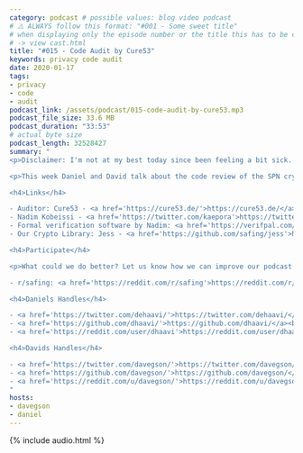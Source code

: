 ```yaml
---
category: podcast # possible values: blog video podcast
# ⚠️ ALWAYS follow this format: "#001 - Some sweet title"
# when displaying only the episode number or the title this has to be constant
# -> view cast.html
title: "#015 - Code Audit by Cure53"
keywords: privacy code audit
date: 2020-01-17
tags:
- privacy
- code
- audit
podcast_link: /assets/podcast/015-code-audit-by-cure53.mp3
podcast_file_size: 33.6 MB
podcast_duration: "33:53"
# actual byte size
podcast_length: 32528427
summary: "
<p>Disclaimer: I'm not at my best today since been feeling a bit sick. I focused on bringing the episode out, so sorry for this weeks poor quality.</p>

<p>This week Daniel and David talk about the code review of the SPN cryptography module. The auditor is Cure53 who already has reviewed big players in the scene, such as Bitwarden, Mullvad or OpenPGP. First hints of the result are also included. Enjoy the listen.</p>

<h4>Links</h4>

- Auditor: Cure53 - <a href='https://cure53.de/'>https://cure53.de/</a><br/>
- Nadim Kobeissi - <a href='https://twitter.com/kaepora'>https://twitter.com/kaepora</a><br/>
- Formal verification software by Nadim: <a href='https://verifpal.com/'>https://verifpal.com/</a><br/>
- Our Crypto Library: Jess - <a href='https://github.com/safing/jess'>https://github.com/safing/jess</a><br/>

<h4>Participate</h4>

<p>What could we do better? Let us know how we can improve our podcast on reddit:</p>

- r/safing: <a href='https://reddit.com/r/safing'>https://reddit.com/r/safing</a><br/>

<h4>Daniels Handles</h4>

- <a href='https://twitter.com/dehaavi/'>https://twitter.com/dehaavi/</a><br/>
- <a href='https://github.com/dhaavi/'>https://github.com/dhaavi/</a><br/>
- <a href='https://reddit.com/user/dhaavi'>https://reddit.com/user/dhaavi</a><br/>

<h4>Davids Handles</h4>

- <a href='https://twitter.com/davegson/'>https://twitter.com/davegson/</a><br/>
- <a href='https://github.com/davegson/'>https://github.com/davegson/</a><br/>
- <a href='https://reddit.com/u/davegson/'>https://reddit.com/u/davegson/</a><br/>
"
hosts:
- davegson
- daniel
---
```


{% include audio.html %}
